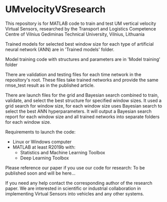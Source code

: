 # UMvelocityVSresearch
This repository is for MATLAB code to train and test UM vertical velocity Virtual Sensors, researched by the Transport and Logistics Competence Centre of Vilnius Gediminas Technical University, Vilnius, Lithuania

Trained models for selected best window size for each type of artificial neural network (ANN) are in 'Trained models' folder.

Model training code with structures and parameters are in 'Model training' folder

There are validation and testing files for each time network in the repository's root. These files take trained networks and provide the same rmse_test result as in the published article.

There are launch files for the grid and Bayesian search combined to train, validate, and select the best structure for specified window sizes. It used a grid search for window size, for each window size uses Bayesian search to select the best ANN hyperparameters. It will output a Bayesian search report for each window size and all trained networks into separate folders for each window size.

Requirements to launch the code:
- Linux or Windows computer
- MATLAB at least R2019b with:
  - Statistics and Machine Learning Toolbox
  - Deep Learning Toolbox

Please reference our paper if you use our code for research:
To be published soon and will be here...

If you need any help contact the corresponding author of the research paper. We are interested in scientific or industrial collaboration in implementing Virtual Sensors into vehicles and any other systems.
